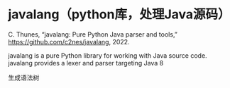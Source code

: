 # javalang（python库，处理Java源码）

C. Thunes, “javalang: Pure Python Java parser and tools,” https://github.com/c2nes/javalang, 2022.

javalang is a pure Python library for working with Java source code. javalang provides a lexer and parser targeting Java 8

生成语法树